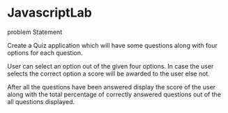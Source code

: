 # JavascriptLab
problem Statement

Create a Quiz application which will have some questions along with four options for each question.

User can select an option out of the given four options. In case the user selects the correct option a score will be awarded to the user else not.

After all the questions have been answered display the score of the user along with the total percentage of correctly answered questions out of the all questions displayed.
